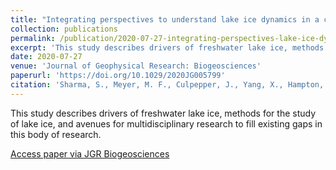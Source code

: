```yaml
---
title: "Integrating perspectives to understand lake ice dynamics in a changing world"
collection: publications
permalink: /publication/2020-07-27-integrating-perspectives-lake-ice-dynamics
excerpt: 'This study describes drivers of freshwater lake ice, methods for the study of lake ice, and avenues for multidisciplinary research to fill existing gaps in this body of research.'
date: 2020-07-27
venue: 'Journal of Geophysical Research: Biogeosciences'
paperurl: 'https://doi.org/10.1029/2020JG005799'
citation: 'Sharma, S., Meyer, M. F., Culpepper, J., Yang, X., Hampton, S., Berger, S. A., et al. (2020). Integrating perspectives to understand lake ice dynamics in a changing world. Journal of Geophysical Research: Biogeosciences, 125, e2020JG005799.'
---
```

This study describes drivers of freshwater lake ice, methods for the study of lake ice, and avenues for multidisciplinary research to fill existing gaps in this body of research.

[Access paper via JGR Biogeosciences](https://doi.org/10.1029/2020JG005799)
